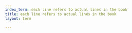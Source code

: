 ```yaml
---
index_term: each line refers to actual lines in the book
title: each line refers to actual lines in the book
layout: term

---
```

